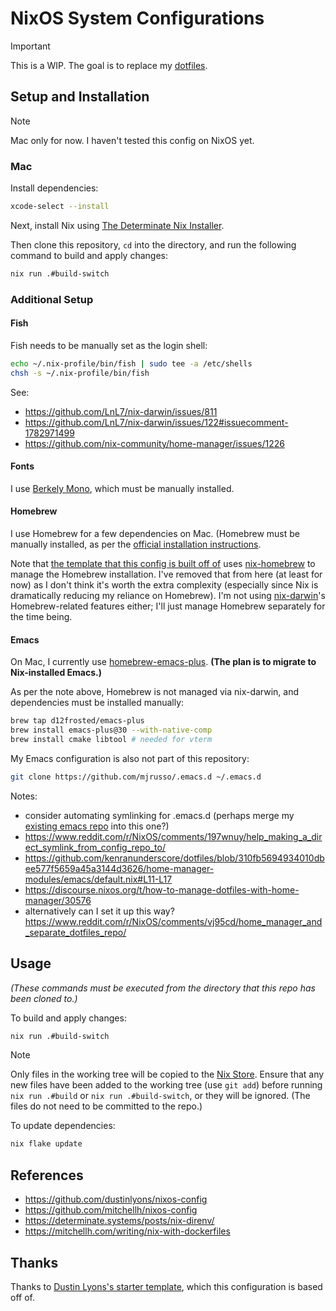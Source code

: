 # NixOS System Configurations

> [!IMPORTANT]
>
> This is a WIP. The goal is to replace my
> [dotfiles](https://github.com/mjrusso/dotfiles).

## Setup and Installation

> [!NOTE]
>
> Mac only for now. I haven't tested this config on NixOS yet.

### Mac

Install dependencies:

``` bash
xcode-select --install
```

Next, install Nix using [The Determinate Nix
Installer](https://zero-to-nix.com/concepts/nix-installer).

Then clone this repository, `cd` into the directory, and run the following
command to build and apply changes:

``` bash
nix run .#build-switch
```

### Additional Setup

#### Fish

Fish needs to be manually set as the login shell:

``` bash
echo ~/.nix-profile/bin/fish | sudo tee -a /etc/shells
chsh -s ~/.nix-profile/bin/fish
```

See:

- https://github.com/LnL7/nix-darwin/issues/811
- https://github.com/LnL7/nix-darwin/issues/122#issuecomment-1782971499
- https://github.com/nix-community/home-manager/issues/1226

#### Fonts

I use [Berkely Mono](https://berkeleygraphics.com/typefaces/berkeley-mono/),
which must be manually installed.

#### Homebrew

I use Homebrew for a few dependencies on Mac. (Homebrew must be manually
installed, as per the [official installation instructions](https://brew.sh/).

Note that [the template that this config is built off
of](https://github.com/dustinlyons/nixos-config) uses
[nix-homebrew](https://github.com/zhaofengli/nix-homebrew) to manage the
Homebrew installation. I've removed that from here (at least for now) as I
don't think it's worth the extra complexity (especially since Nix is
dramatically reducing my reliance on Homebrew). I'm not using
[nix-darwin](https://github.com/LnL7/nix-darwin/)'s Homebrew-related features
either; I'll just manage Homebrew separately for the time being.

#### Emacs

On Mac, I currently use
[homebrew-emacs-plus](https://github.com/d12frosted/homebrew-emacs-plus). **(The
plan is to migrate to Nix-installed Emacs.)**

As per the note above, Homebrew is not managed via nix-darwin, and dependencies
must be installed manually:

``` bash
brew tap d12frosted/emacs-plus
brew install emacs-plus@30 --with-native-comp
brew install cmake libtool # needed for vterm
```

My Emacs configuration is also not part of this repository:

``` bash
git clone https://github.com/mjrusso/.emacs.d ~/.emacs.d
```

Notes:

- consider automating symlinking for .emacs.d (perhaps merge my [existing emacs repo](https://github.com/mjrusso/.emacs.d) into this one?)
 - https://www.reddit.com/r/NixOS/comments/197wnuy/help_making_a_direct_symlink_from_config_repo_to/
 - https://github.com/kenranunderscore/dotfiles/blob/310fb5694934010dbee577f5659a45a3144d3626/home-manager-modules/emacs/default.nix#L11-L17
 - https://discourse.nixos.org/t/how-to-manage-dotfiles-with-home-manager/30576
 - alternatively can I set it up this way? https://www.reddit.com/r/NixOS/comments/vj95cd/home_manager_and_separate_dotfiles_repo/


## Usage

_(These commands must be executed from the directory that this repo has been
cloned to.)_

To build and apply changes:

``` bash
nix run .#build-switch
```

> [!NOTE]
>
> Only files in the working tree will be copied to the [Nix
> Store](https://zero-to-nix.com/concepts/nix-store). Ensure that any new files
> have been added to the working tree (use `git add`) before running
> `nix run .#build` or `nix run .#build-switch`, or they will be ignored. (The
> files do not need to be committed to the repo.)

To update dependencies:

``` bash
nix flake update
```

## References

- https://github.com/dustinlyons/nixos-config
- https://github.com/mitchellh/nixos-config
- https://determinate.systems/posts/nix-direnv/
- https://mitchellh.com/writing/nix-with-dockerfiles

## Thanks

Thanks to [Dustin Lyons's starter
template](https://github.com/dustinlyons/nixos-config), which this
configuration is based off of.
